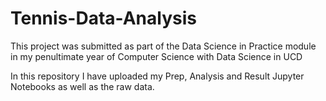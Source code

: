 # Tennis-Data-Analysis
This project was submitted as part of the Data Science in Practice module in my penultimate year of Computer Science with Data Science in UCD

In this repository I have uploaded my Prep, Analysis and Result Jupyter Notebooks as well as the raw data.
